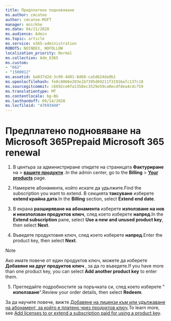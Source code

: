 ```yaml
---
title: Предплатено подновяване
ms.author: cmcatee
author: cmcatee-MSFT
manager: mnirkhe
ms.date: 04/21/2020
ms.audience: Admin
ms.topic: article
ms.service: o365-administration
ROBOTS: NOINDEX, NOFOLLOW
localization_priority: Normal
ms.collection: Adm_O365
ms.custom:
- "662"
- "1500012"
ms.assetid: ba037d2d-3c99-4d01-8d60-ca5d624da9b1
ms.openlocfilehash: fe0c8066e203e1b7395d69211f31916afc137c18
ms.sourcegitcommit: c6692ce0fa1358ec3529e59ca0ecdfdea4cdc759
ms.translationtype: MT
ms.contentlocale: bg-BG
ms.lasthandoff: 09/14/2020
ms.locfileid: "47693940"
---
```

# <a name="prepaid-microsoft-365-renewal"></a><span data-ttu-id="21a0b-102">Предплатено подновяване на Microsoft 365</span><span class="sxs-lookup"><span data-stu-id="21a0b-102">Prepaid Microsoft 365 renewal</span></span>

1. <span data-ttu-id="21a0b-103">В центъра за администриране отидете на страницата **Фактуриране** на \> **[вашите продукти](https://go.microsoft.com/fwlink/p/?linkid=842054)** .</span><span class="sxs-lookup"><span data-stu-id="21a0b-103">In the admin center, go to the **Billing** \> **[Your products](https://go.microsoft.com/fwlink/p/?linkid=842054)** page.</span></span>

2. <span data-ttu-id="21a0b-104">Намерете абонамента, който искате да удължите.</span><span class="sxs-lookup"><span data-stu-id="21a0b-104">Find the subscription you want to extend.</span></span> <span data-ttu-id="21a0b-105">В секцията **таксуване** изберете **extend крайна дата**.</span><span class="sxs-lookup"><span data-stu-id="21a0b-105">In the **Billing** section, select **Extend end date**.</span></span>

3. <span data-ttu-id="21a0b-106">В екрана **разширяване на абонамента** изберете **използване на нов и неизползван продуктов ключ**, след което изберете **напред**.</span><span class="sxs-lookup"><span data-stu-id="21a0b-106">In the **Extend subscription** pane, select **Use a new and unused product key**, then select **Next**.</span></span>

4. <span data-ttu-id="21a0b-107">Въведете продуктовия ключ, след което изберете **напред**.</span><span class="sxs-lookup"><span data-stu-id="21a0b-107">Enter the product key, then select **Next**.</span></span>

> [!NOTE]
> <span data-ttu-id="21a0b-108">Ако имате повече от един продуктов ключ, можете да изберете **Добавяне на друг продуктов ключ** , за да го въведете.</span><span class="sxs-lookup"><span data-stu-id="21a0b-108">If you have more than one product key, you can select **Add another product key** to enter them.</span></span>

5. <span data-ttu-id="21a0b-109">Прегледайте подробностите за поръчката си, след което изберете " **използване**".</span><span class="sxs-lookup"><span data-stu-id="21a0b-109">Review your order details, then select **Redeem**.</span></span>

<span data-ttu-id="21a0b-110">За да научите повече, вижте [Добавяне на лицензи към или удължаване на абонамент, за който е платено чрез продуктов ключ](https://docs.microsoft.com/microsoft-365/commerce/licenses/add-licenses-using-product-key).</span><span class="sxs-lookup"><span data-stu-id="21a0b-110">To learn more, see [Add licenses to or extend a subscription paid for using a product key](https://docs.microsoft.com/microsoft-365/commerce/licenses/add-licenses-using-product-key).</span></span>